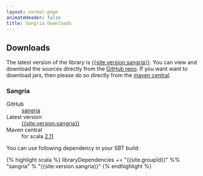 ```yaml
---
layout: normal-page
animateHeader: false
title: Sangria Downloads
---
```


## Downloads

The latest version of the library is [{{site.version.sangria}}]({{site.link.sangria-releases}}).
You can view and download the sources directly from the [GitHub repo]({{site.link.sangria-github}}).
If you want want to download jars, then please do so directly from the [maven central]({{site.link.sangria-maven}}).

### Sangria

<dl class="dl-horizontal">
  <dt>GitHub</dt><dd><a target="_blank" href="{{site.link.repo.sangria}}">sangria</a></dd>
  <dt>Latest version</dt><dd><a target="_blank" href="{{site.link.sangria-releases}}">{{site.version.sangria}}</a></dd>
  <dt>Maven central</dt><dd>
    for scala <a target="_blank" href="{{site.link.maven.sangria}}2.11%7C{{site.version.sangria}}%7Cjar">2.11</a>
  </dd>
</dl>

You can use following dependency in your SBT build:

{% highlight scala %}
libraryDependencies += "{{site.groupId}}" %% "sangria" % "{{site.version.sangria}}"
{% endhighlight %}

